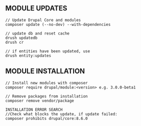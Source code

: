 ## MODULE UPDATES

    // Update Drupal Core and modules
    composer update (--no-dev) --with-dependencies
    
    // update db and reset cache
    drush updatedb
    drush cr
    
    // if entities have been updated, use
    drush entity:updates


## MODULE INSTALLATION

    // Install new modules with composer
    composer require drupal/module:<version> e.g. 3.0.0-beta1
    
    // Remove packages from installation
    composer remove vendor/package
    
    INSTALLATION ERROR SEARCH
    //Check what blocks the update, if update failed:
    composer prohibits drupal/core:8.6.0


